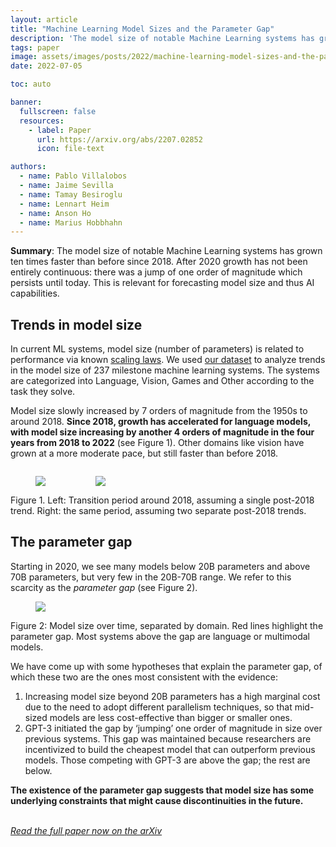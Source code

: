 ```yaml
---
layout: article
title: "Machine Learning Model Sizes and the Parameter Gap"
description: 'The model size of notable Machine Learning systems has grown ten times faster than before since 2018. After 2020 growth has not been entirely continuous: there was a jump of one order of magnitude which persists until today. This is relevant for forecasting model size and thus AI capabilities.'
tags: paper
image: assets/images/posts/2022/machine-learning-model-sizes-and-the-parameter-gap.png
date: 2022-07-05

toc: auto

banner:
  fullscreen: false
  resources:
    - label: Paper
      url: https://arxiv.org/abs/2207.02852
      icon: file-text

authors:
  - name: Pablo Villalobos
  - name: Jaime Sevilla
  - name: Tamay Besiroglu
  - name: Lennart Heim
  - name: Anson Ho
  - name: Marius Hobbhahn
---
```


<style>
  .side-by-side {
    display: flex;
  }
</style>

**Summary**: The model size of notable Machine Learning systems has grown ten times faster than before since 2018. After 2020 growth has not been entirely continuous: there was a jump of one order of magnitude which persists until today. This is relevant for forecasting model size and thus AI capabilities.

Trends in model size
--------------------

In current ML systems, model size (number of parameters) is related to performance via known [scaling laws](https://arxiv.org/abs/2203.15556). We used [our dataset](https://epochai.org/mlinputs/visualization?startDate=1950-1-1&endDate=2022-2-1&xAxis=Publication%20date&yAxis=Parameters&separateCategories=true&citationThreshold=0&otherDomainThreshold=10&startDlEra=2009-12-31&startLargeScaleEra=2015-9-1&largeScaleAction=ignore&outliersAction=ignore&recordSettersAction=ignore&bigAlphagoAction=ignore&alphagozeroAction=ignore&lowOutliersZValueThreshold=-2&highOutliersZValueThreshold=0.76&outlierWindowSize=2&filterText=&splitDomains=&domainsToNotSplit=&ranges=[object%20Object]&splitDlEra=true&splitLargeScaleEra=true&plotRegressions=false&bootstrapSampleSize=10&adjustForEstimateUncertainty=true&preset=Three%20eras%20of%20compute&labelEras=false&showDoublingTimes=true&labelSystems=false&showLegend=true&parametersRange=NaN,NaN&trainingComputeRange=NaN,NaN&inferenceComputeRange=NaN,NaN&trainingDatasetSizeRange=NaN,NaN&inferenceComputePerParameterRange=NaN,NaN&inferenceComputeTimesParameterRange=NaN,NaN&labelPoints=false) to analyze trends in the model size of 237 milestone machine learning systems. The systems are categorized into Language, Vision, Games and Other according to the task they solve.

Model size slowly increased by 7 orders of magnitude from the 1950s to around 2018. **Since 2018, growth has accelerated for language models, with model size increasing by another 4 orders of magnitude in the four years from 2018 to 2022** (see Figure 1). Other domains like vision have grown at a more moderate pace, but still faster than before 2018.

<div class="side-by-side">
  <figure>
  <img src="https://lh3.googleusercontent.com/RgwabneROy3bf1gtazXYrZmm974VOpV5bKDK9nfZzHk9HX5K3DMtauvmY8JwSQ8SY2PVwSrJChlsj7DW9OlxlkSTSuQqDWwzQlVCMDBF13VRpLg9Wo3hZN_yykGvxc-FiEau-6CvqaPOpBzuRXk"/>
  </figure>

  <figure>
  <img src="https://lh6.googleusercontent.com/BDlOf5f8T2fqIANL4tx4nocYppQYwerKhqd0oix5vOWK5F7kPM5lTY-KOVW-GLHztUcUYPr0D-3PBwX6QlfP4D9EsSAYk49NXgYeMNn9HHqUqY1zT7fQoB77bpuUGOSmG2dpUD7-dV4PTlT3wtY"/>
  </figure>
</div>

<figcaption class="caption" markdown="1">
Figure 1. Left: Transition period around 2018, assuming a single post-2018 trend. Right: the same period, assuming two separate post-2018 trends.
</figcaption>

The parameter gap
-----------------

Starting in 2020, we see many models below 20B parameters and above 70B parameters, but very few in the 20B-70B range. We refer to this scarcity as the *parameter gap* (see Figure 2).

<figure>
<img src="https://lh4.googleusercontent.com/j2sPKJ0Y8kBIu3zVUBABuJPcfaOme4KIA88tAEwo91yF3_gSqTSL22M3p83w5nQImGPFl64vAo_jhp0M8ugDr61fJcSefPkAwhgjVLWipJHLBSfgpX7JF0QcLtn53kzedT-FW9nw3qoUImSBvQ"/>
</figure>

<figcaption class="caption" markdown="1">
Figure 2: Model size over time, separated by domain. Red lines highlight the parameter gap. Most systems above the gap are language or multimodal models.  
</figcaption>

We have come up with some hypotheses that explain the parameter gap, of which these two are the ones most consistent with the evidence:

1. Increasing model size beyond 20B parameters has a high marginal cost due to the need to adopt different parallelism techniques, so that mid-sized models are less cost-effective than bigger or smaller ones.
2. GPT-3 initiated the gap by ‘jumping’ one order of magnitude in size over previous systems. This gap was maintained because researchers are incentivized to build the cheapest model that can outperform previous models. Those competing with GPT-3 are above the gap; the rest are below.

**The existence of the parameter gap suggests that model size has some underlying constraints that might cause discontinuities in the future.**  
 

[*Read the full paper now on the arXiv*](https://arxiv.org/abs/2207.02852)


